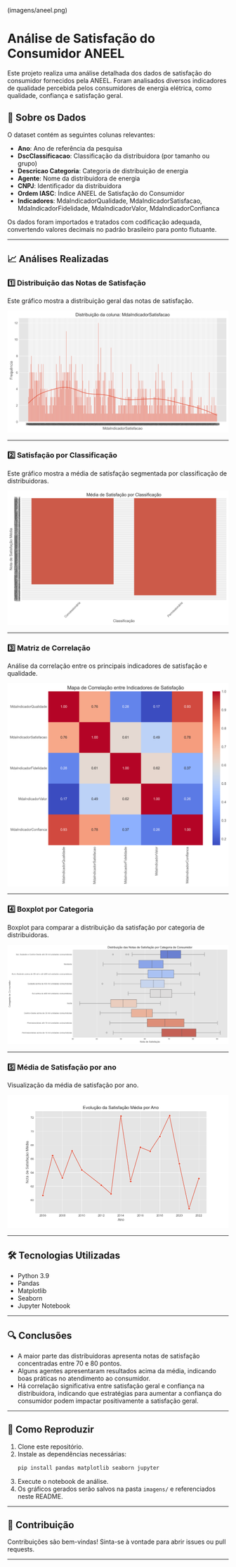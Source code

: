 (imagens/aneel.png)


# Análise de Satisfação do Consumidor ANEEL

Este projeto realiza uma análise detalhada dos dados de satisfação do consumidor fornecidos pela ANEEL. Foram analisados diversos indicadores de qualidade percebida pelos consumidores de energia elétrica, como qualidade, confiança e satisfação geral.

## 📂 Sobre os Dados

O dataset contém as seguintes colunas relevantes:

- **Ano**: Ano de referência da pesquisa
- **DscClassificacao**: Classificação da distribuidora (por tamanho ou grupo)
- **Descricao Categoria**: Categoria de distribuição de energia
- **Agente**: Nome da distribuidora de energia
- **CNPJ**: Identificador da distribuidora
- **Ordem IASC**: Índice ANEEL de Satisfação do Consumidor
- **Indicadores**: MdaIndicadorQualidade, MdaIndicadorSatisfacao, MdaIndicadorFidelidade, MdaIndicadorValor, MdaIndicadorConfianca

Os dados foram importados e tratados com codificação adequada, convertendo valores decimais no padrão brasileiro para ponto flutuante.

---

## 📈 Análises Realizadas

### 1️⃣ Distribuição das Notas de Satisfação

Este gráfico mostra a distribuição geral das notas de satisfação.

![Distribuição das Notas de Satisfação](imagens/distribuicao_satisfacao.png)

---

### 2️⃣ Satisfação por Classificação

Este gráfico mostra a média de satisfação segmentada por classificação de distribuidoras.

![Satisfação por Classificação](imagens/satisfacao_por_classificacao.png)

---

### 3️⃣ Matriz de Correlação

Análise da correlação entre os principais indicadores de satisfação e qualidade.

![Matriz de Correlação](imagens/mapa_correlacao.png)

---

### 4️⃣ Boxplot por Categoria

Boxplot para comparar a distribuição da satisfação por categoria de distribuidoras.

![Boxplot de Satisfação por Categoria](imagens/boxplot_satisfacao_categoria.png)

---

### 5️⃣ Média de Satisfação por ano

Visualização da média de satisfação por ano.

![Média de Satisfação por Agente](imagens/satisfacao_media_ano.png)

---

## 🛠️ Tecnologias Utilizadas

- Python 3.9
- Pandas
- Matplotlib
- Seaborn
- Jupyter Notebook

---

## 🔍 Conclusões

- A maior parte das distribuidoras apresenta notas de satisfação concentradas entre 70 e 80 pontos.
- Alguns agentes apresentaram resultados acima da média, indicando boas práticas no atendimento ao consumidor.
- Há correlação significativa entre satisfação geral e confiança na distribuidora, indicando que estratégias para aumentar a confiança do consumidor podem impactar positivamente a satisfação geral.

---

## 📌 Como Reproduzir

1. Clone este repositório.
2. Instale as dependências necessárias:
    ```bash
    pip install pandas matplotlib seaborn jupyter
    ```
3. Execute o notebook de análise.
4. Os gráficos gerados serão salvos na pasta `imagens/` e referenciados neste README.

---

## 🤝 Contribuição

Contribuições são bem-vindas! Sinta-se à vontade para abrir issues ou pull requests.

---
